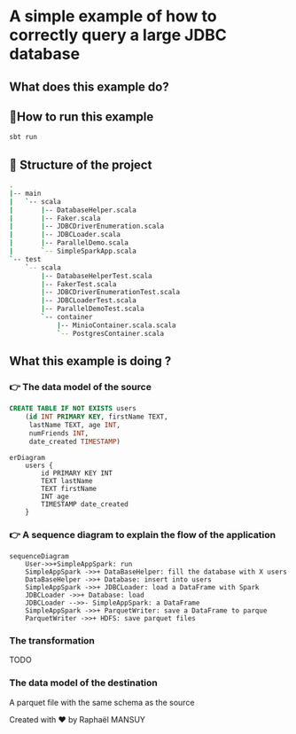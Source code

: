 # A simple example of how to correctly query a large JDBC database

## What does this example do?


## 🚀How to run this example 

```bash 
sbt run
```

## 📁 Structure of the project 

```bash
.
|-- main
|   `-- scala
|       |-- DatabaseHelper.scala
|       |-- Faker.scala
|       |-- JDBCDriverEnumeration.scala
|       |-- JDBCLoader.scala
|       |-- ParallelDemo.scala
|       `-- SimpleSparkApp.scala
`-- test
    `-- scala
        |-- DatabaseHelperTest.scala
        |-- FakerTest.scala
        |-- JDBCDriverEnumerationTest.scala
        |-- JDBCLoaderTest.scala
        |-- ParallelDemoTest.scala
        `-- container
            |-- MinioContainer.scala.scala
            `-- PostgresContainer.scala

```


## What this example is doing ?
 
### 👉 The data model of the source

```sql
CREATE TABLE IF NOT EXISTS users 
    (id INT PRIMARY KEY, firstName TEXT, 
     lastName TEXT, age INT, 
     numFriends INT, 
     date_created TIMESTAMP)
```

```mermaid
erDiagram
    users {
        id PRIMARY KEY INT
        TEXT lastName
        TEXT firstName
        INT age
        TIMESTAMP date_created
    }
```

### 👉 A sequence diagram to explain the flow of the application

```mermaid
sequenceDiagram
    User->>+SimpleAppSpark: run
    SimpleAppSpark ->>+ DataBaseHelper: fill the database with X users
    DataBaseHelper ->>+ Database: insert into users
    SimpleAppSpark ->>+ JDBCLoader: load a DataFrame with Spark
    JDBCLoader ->>+ Database: load
    JDBCLoader -->>- SimpleAppSpark: a DataFrame
    SimpleAppSpark ->>+ ParquetWriter: save a DataFrame to parque
    ParquetWriter ->>+ HDFS: save parquet files
```

### The transformation

TODO


### The data model of the destination

A parquet file with the same schema as the source


Created with ❤️ by Raphaël MANSUY
